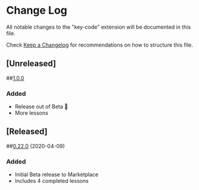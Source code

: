 # Change Log

All notable changes to the "key-code" extension will be documented in this file.

Check [Keep a Changelog](http://keepachangelog.com/) for recommendations on how to structure this file.

## [Unreleased]

##[1.0.0](#v1.0.0)

### Added

- Release out of Beta 🚀
- More lessons

## [Released]

##[0.22.0](#v0.22.0) (2020-04-09)

### Added

- Initial Beta release to Marketplace
- Includes 4 completed lessons
